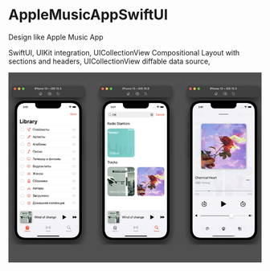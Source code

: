 # AppleMusicAppSwiftUI
Design like Apple Music App

SwiftUI, UIKit integration, UICollectionView Compositional Layout with sections and headers, UICollectionView diffable data source, 

![alt text](https://github.com/Dmitry-Dorodniy/AppleMusicAppSwiftUI/blob/develop/ScreenshotAppleMusicAppSUI.jpg)
